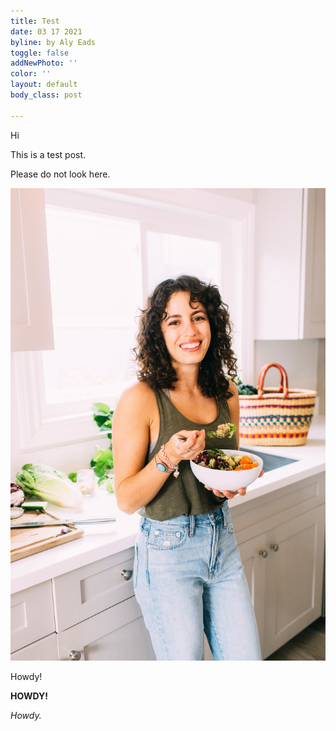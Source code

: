 ```yaml
---
title: Test
date: 03 17 2021
byline: by Aly Eads
toggle: false
addNewPhoto: ''
color: ''
layout: default
body_class: post

---
```

Hi

This is a test post.

Please do not look here.

![](/assets/img/me.jpg)

Howdy!

**HOWDY!**

_Howdy._